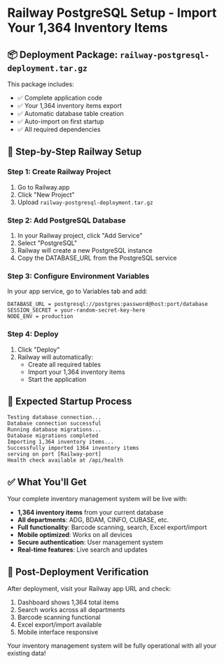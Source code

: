 # Railway PostgreSQL Setup - Import Your 1,364 Inventory Items

## 📦 Deployment Package: `railway-postgresql-deployment.tar.gz`

This package includes:
- ✅ Complete application code
- ✅ Your 1,364 inventory items export
- ✅ Automatic database table creation
- ✅ Auto-import on first startup
- ✅ All required dependencies

## 🚀 Step-by-Step Railway Setup

### Step 1: Create Railway Project
1. Go to Railway.app
2. Click "New Project"
3. Upload `railway-postgresql-deployment.tar.gz`

### Step 2: Add PostgreSQL Database
1. In your Railway project, click "Add Service"
2. Select "PostgreSQL"
3. Railway will create a new PostgreSQL instance
4. Copy the DATABASE_URL from the PostgreSQL service

### Step 3: Configure Environment Variables
In your app service, go to Variables tab and add:
```
DATABASE_URL = postgresql://postgres:password@host:port/database
SESSION_SECRET = your-random-secret-key-here
NODE_ENV = production
```

### Step 4: Deploy
1. Click "Deploy"
2. Railway will automatically:
   - Create all required tables
   - Import your 1,364 inventory items
   - Start the application

## 🔄 Expected Startup Process

```
Testing database connection...
Database connection successful
Running database migrations...
Database migrations completed
Importing 1,364 inventory items...
Successfully imported 1364 inventory items
serving on port [Railway-port]
Health check available at /api/health
```

## ✅ What You'll Get

Your complete inventory management system will be live with:
- **1,364 inventory items** from your current database
- **All departments**: ADG, BDAM, CINFO, CUBASE, etc.
- **Full functionality**: Barcode scanning, search, Excel export/import
- **Mobile optimized**: Works on all devices
- **Secure authentication**: User management system
- **Real-time features**: Live search and updates

## 🔧 Post-Deployment Verification

After deployment, visit your Railway app URL and check:
1. Dashboard shows 1,364 total items
2. Search works across all departments
3. Barcode scanning functional
4. Excel export/import available
5. Mobile interface responsive

Your inventory management system will be fully operational with all your existing data!